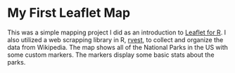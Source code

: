 # My First Leaflet Map

This was a simple mapping project I did as an introduction to [Leaflet for R](https://rstudio.github.io/leaflet/).
I also utilized a web scrapping library in R, [rvest](https://github.com/hadley/rvest), to collect and organize the data from Wikipedia. 
The map shows all of the National Parks in the US with some custom markers. The markers display some basic stats about the parks.
